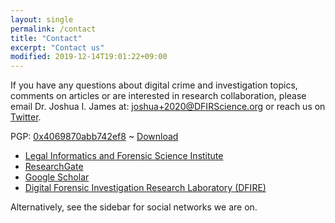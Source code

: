 ```yaml
---
layout: single
permalink: /contact
title: "Contact"
excerpt: "Contact us"
modified: 2019-12-14T19:01:22+09:00
---
```


If you have any questions about digital crime and investigation topics, comments on articles or are interested in research collaboration, please email Dr. Joshua I. James at: [joshua+2020@DFIRScience.org](joshua+2020@DFIRScience.org) or reach us on [Twitter](https://twitter.com/dfirscience).

PGP: [0x4069870abb742ef8](http://pgp.mit.edu/pks/lookup?op=get&search=0x4069870ABB742EF8) ~ [Download](/assets/publickey.joshua@dfirscience.org-2990418eae704c0b159934e84069870abb742ef8.asc)

* [Legal Informatics and Forensic Science Institute](https://lifs.hallym.ac.kr)
* [ResearchGate](https://www.researchgate.net/profile/Joshua_I_James)
* [Google Scholar](https://scholar.google.com/citations?&user=qDls2CDoIsoC)
* [Digital Forensic Investigation Research Laboratory (DFIRE)](http://digitalfire.ucd.ie)

Alternatively, see the sidebar for social networks we are on.
